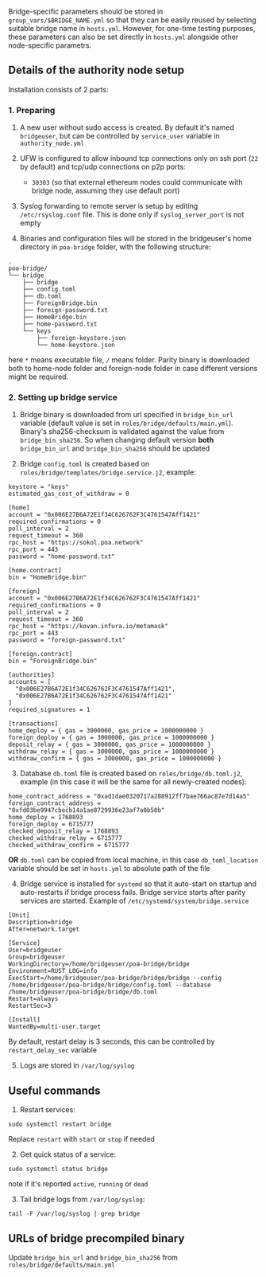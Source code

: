 Bridge-specific parameters should be stored in `group_vars/$BRIDGE_NAME.yml` so that they can be easily reused by selecting suitable bridge name in `hosts.yml`. However, for one-time testing purposes, these parameters can also be set directly in `hosts.yml` alongside other node-specific parametrs.

## Details of the authority node setup
Installation consists of 2 parts:

### 1. Preparing
1. A new user without sudo access is created. By default it's named `bridgeuser`, but can be controlled by `service_user` variable in `authority_node.yml`

2. UFW is configured to allow inbound tcp connections only on ssh port (`22` by default) and tcp/udp connections on p2p ports:
    * `30303` (so that external ethereum nodes could communicate with bridge node, assuming they use default port)

3. Syslog forwarding to remote server is setup by editing `/etc/rsyslog.conf` file. This is done only if `syslog_server_port` is not empty

4. Binaries and configuration files will be stored in the bridgeuser's home directory in `poa-bridge` folder, with the following structure:
```
.
poa-bridge/
└── bridge
    ├── bridge
    ├── config.toml
    ├── db.toml
    ├── ForeignBridge.bin
    ├── foreign-password.txt
    ├── HomeBridge.bin
    ├── home-password.txt
    └── keys
        ├── foreign-keystore.json
        └── home-keystore.json
```
here `*` means executable file, `/` means folder. Parity binary is downloaded both to home-node folder and foreign-node folder in case different versions might be required.

### 2. Setting up bridge service
1. Bridge binary is downloaded from url specified in `bridge_bin_url` variable (default value is set in `roles/bridge/defaults/main.yml`). Binary's sha256-checksum is validated against the value from `bridge_bin_sha256`. So when changing default version **both** `bridge_bin_url` and `bridge_bin_sha256` should be updated

2. Bridge `config.toml` is created based on `roles/bridge/templates/bridge.service.j2`, example:
```
keystore = "keys"
estimated_gas_cost_of_withdraw = 0

[home]
account = "0x006E27B6A72E1f34C626762F3C4761547Aff1421"
required_confirmations = 0
poll_interval = 2
request_timeout = 360
rpc_host = "https://sokol.poa.network"
rpc_port = 443
password = "home-password.txt"

[home.contract]
bin = "HomeBridge.bin"

[foreign]
account = "0x006E27B6A72E1f34C626762F3C4761547Aff1421"
required_confirmations = 0
poll_interval = 2
request_timeout = 360
rpc_host = "https://kovan.infura.io/metamask"
rpc_port = 443
password = "foreign-password.txt"

[foreign.contract]
bin = "ForeignBridge.bin"

[authorities]
accounts = [
  "0x006E27B6A72E1f34C626762F3C4761547Aff1421",
  "0x006E27B6A72E1f34C626762F3C4761547Aff1421"
]
required_signatures = 1

[transactions]
home_deploy = { gas = 3000000, gas_price = 1000000000 }
foreign_deploy = { gas = 3000000, gas_price = 1000000000 }
deposit_relay = { gas = 3000000, gas_price = 1000000000 }
withdraw_relay = { gas = 3000000, gas_price = 1000000000 }
withdraw_confirm = { gas = 3000000, gas_price = 1000000000 }
```

3. Database `db.toml` file is created based on `roles/bridge/db.toml.j2`, example (in this case it will be the same for all newly-created nodes):
```
home_contract_address = "0xad1dae0320717a288912ff7bae766ac87e7d14a5"
foreign_contract_address = "0xfd03be9947cbecb14a1ae8729936e23af7a0b50b"
home_deploy = 1768893
foreign_deploy = 6715777
checked_deposit_relay = 1768893
checked_withdraw_relay = 6715777
checked_withdraw_confirm = 6715777
```
**OR** `db.toml` can be copied from local machine, in this case `db_toml_location` variable should be set in `hosts.yml` to absolute path of the file

4. Bridge service is installed for `systemd` so that it auto-start on startup and auto-restarts if bridge process fails. Bridge service starts after parity services are started. Example of `/etc/systemd/system/bridge.service`
```
[Unit]
Description=bridge
After=network.target

[Service]
User=bridgeuser
Group=bridgeuser
WorkingDirectory=/home/bridgeuser/poa-bridge/bridge
Environment=RUST_LOG=info
ExecStart=/home/bridgeuser/poa-bridge/bridge/bridge --config /home/bridgeuser/poa-bridge/bridge/config.toml --database /home/bridgeuser/poa-bridge/bridge/db.toml
Restart=always
RestartSec=3

[Install]
WantedBy=multi-user.target
```
By default, restart delay is 3 seconds, this can be controlled by `restart_delay_sec` variable

5. Logs are stored in `/var/log/syslog`

## Useful commands
1. Restart services:
```
sudo systemctl restart bridge
```
Replace `restart` with `start` or `stop` if needed

2. Get quick status of a service:
```
sudo systemctl status bridge
```
note if it's reported `active`, `running` or `dead`

3. Tail bridge logs from `/var/log/syslog`:
```
tail -F /var/log/syslog | grep bridge
```

## URLs of bridge precompiled binary
Update `bridge_bin_url` and `bridge_bin_sha256` from `roles/bridge/defaults/main.yml`
